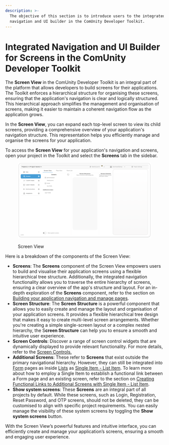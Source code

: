 ```yaml
---
description: >-
  The objective of this section is to introduce users to the integrated
  navigation and UI builder in the ComUnity Developer Toolkit.
---
```


# Integrated Navigation and UI Builder for Screens in the ComUnity Developer Toolkit

The **Screen View** in the ComUnity Developer Toolkit is an integral part of the platform that allows developers to build screens for their applications. The Toolkit enforces a hierarchical structure for organising these screens, ensuring that the application's navigation is clear and logically structured. This hierarchical approach simplifies the management and organisation of screens, making it easier to maintain a coherent navigation flow as the application grows.

In the **Screen View**, you can expand each top-level screen to view its child screens, providing a comprehensive overview of your application's navigation structure. This representation helps you efficiently manage and organise the screens for your application.

To access the **Screen View** for your application's navigation and screens, open your project in the Toolkit and select the **Screens** tab in the sidebar.

<figure><img src="../../.gitbook/assets/image (310).png" alt=""><figcaption><p>Screen View</p></figcaption></figure>

Here is a breakdown of the components of the Screen View:

* **Screens**: The **Screens** component of the Screen View empowers users to build and visualise their application screens using a flexible hierarchical tree structure. Additionally, the integrated navigation functionality allows you to traverse the entire hierarchy of screens, ensuring a clear overview of the app's structure and layout. For an in-depth exploration of the **Screens** component, refer to the section on [Building your application navigation and manage pages](building-screens/).
* **Screen Structure**: The **Screen Structure** is a powerful component that allows you to easily create and manage the layout and organisation of your application screens. It provides a flexible hierarchical tree design that makes it easy to create multi-level screen arrangements. Whether you're creating a simple single-screen layout or a complex nested hierarchy, the S**creen Structure** can help you to ensure a smooth and intuitive user experience.
* **Screen Controls**: Discover a range of screen control widgets that are dynamically displayed to provide relevant functionality. For more details, refer to the [Screen Controls.](building-screens/screen-controls.md)
* **Additional Screens**: These refer to **Screens** that exist outside the primary navigational hierarchy. However, they can still be integrated into [Form](building-screens/form/) pages as inside [Lists](building-screens/form/lists-in-form-pages/) as [Single Item - List Item](building-screens/form/lists-in-form-pages/single-item-list-item-properties-and-practical-uses.md). To learn more about how to employ a Single Item to establish a functional link between a Form page and an existing screen, refer to the section on [Creating Functional Links to Additional Screens with Single Item - List Item](building-screens/form/lists-in-form-pages/single-item-list-item-properties-and-practical-uses.md#creating-functional-links-to-additional-screens-with-single-item-list-item).
* **Show system screens**: These **Screens** are an integral part of all projects by default. While these screens, such as Login, Registration, Reset Password, and OTP screens, should not be deleted, they can be customised to align with specific project requirements. You can easily manage the visibility of these system screens by toggling the **Show system screens** button.

With the Screen View’s powerful features and intuitive interface, you can efficiently create and manage your application’s screens, ensuring a smooth and engaging user experience.
